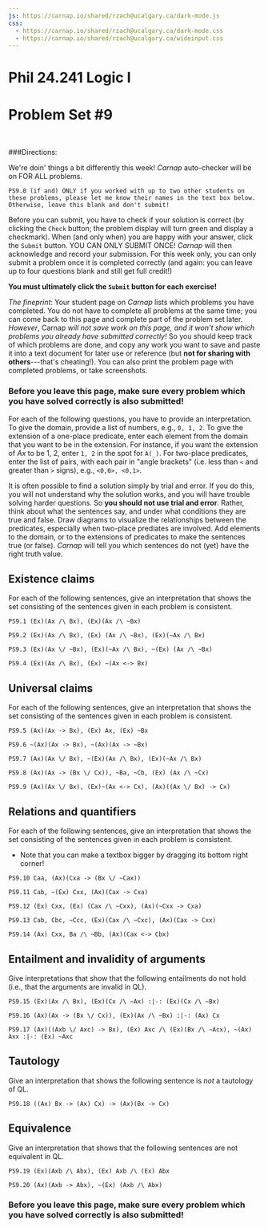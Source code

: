 ```yaml
---
js: https://carnap.io/shared/rzach@ucalgary.ca/dark-mode.js
css: 
  - https://carnap.io/shared/rzach@ucalgary.ca/dark-mode.css
  - https://carnap.io/shared/rzach@ucalgary.ca/wideinput.css
---
```


# Phil 24.241 Logic I
# Problem Set \#9

<br />

<!---


This is problem set 9 for MIT Fall 2022 Logic I, 24.241. All problems come from Zach PS6, modified for LogicBookSD system (so not allowed to ever post solutions to these!)

Description for students: Problem Set 9! Models and countermodels in Quantifer Logic. Due Sunday November 13th by 3pm Eastern. 

Comments to self can be entered with [blah blah]:: or [](blah blah). Former needs an empty space before the line! 

order of replacement from zach notation to logic book:
Ax goes to (Ax)
Ex goes to (Ex)
then search for (Ex)ist and fix!
(x) goes to x

(x,a) to xa
(a, x) to ax
(a,x)
etc. (long list---see other file)

-->

###Directions:

We're doin' things a bit differently this week! *Carnap* auto-checker will be on FOR ALL problems.


```{.QualitativeProblem .ShortAnswer points=0}
PS9.0 (if and) ONLY if you worked with up to two other students on these problems, please let me know their names in the text box below. Otherwise, leave this blank and don't submit! 
```

Before you can submit, you have to check if your solution is correct (by clicking the
`Check` button; the problem display will turn green and display a checkmark).
When (and only when) you are happy with your answer, click the `Submit`
button. YOU CAN ONLY SUBMIT ONCE! *Carnap* will then acknowledge and record your submission. For this week only, you can only submit a problem once it is completed correctly (and again: you can leave up to four questions blank and still get full credit!) 

**You must ultimately click the `Submit` button for each exercise!**

*The fineprint*: Your student page on *Carnap* lists which problems you have completed. You do not have to complete all problems at the same time; you can come back to this page and complete part of the problem set later. *However*, Carnap *will not save work on this page, and it won't show
which problems you already have submitted correctly!* So you should
keep track of which problems are done, and copy any work you want to
save and paste it into a text document for later use or reference (but **not for sharing with others**---that's cheating!). You
can also print the problem page with completed problems, or take
screenshots.

### Before you leave this page, make sure every problem which you have solved correctly is also submitted!

For each of the following questions, you have to provide an
interpretation. To give the domain, provide a list of numbers, e.g.,
`0, 1, 2`. To give the extension of a one-place predicate, enter each
element from the domain that you want to be in the extension. For
instance, if you want the extension of $Ax$ to be $1$, $2$, enter
`1, 2` in the spot for `A(_)`. For two-place predicates, enter the
list of pairs, with each pair in "angle brackets" (i.e. less than `<`
and greater than `>` signs), e.g., `<0,0>, <0,1>`.

It is often possible to find a solution simply by trial and error.
If you do this, you will not understand why the solution works, and
you will have trouble solving harder questions. So **you should not use
trial and error**. Rather, think about what the sentences say, and under
what conditions they are true and false. Draw diagrams to visualize
the relationships between the predicates, especially when two-place
prediates are involved. Add elements to the domain, or to the
extensions of predicates to make the sentences true (or false).
*Carnap* will tell you which sentences do not (yet) have the right truth value.



## Existence claims

For each of the following sentences, give an interpretation that shows
the set consisting of the sentences given in each problem is consistent.

```{.CounterModeler .Simple system="LogicBookPD" points=5}
PS9.1 (Ex)(Ax /\ Bx), (Ex)(Ax /\ ~Bx)
```
```{.CounterModeler .Simple system="LogicBookPD" points=5}
PS9.2 (Ex)(Ax /\ Bx), (Ex) (Ax /\ ~Bx), (Ex)(~Ax /\ Bx)
```
```{.CounterModeler .Simple system="LogicBookPD" points=5}
PS9.3 (Ex)(Ax \/ ~Bx), (Ex)(~Ax /\ Bx), ~(Ex) (Ax /\ ~Bx)
```
```{.CounterModeler .Simple system="LogicBookPD" points=5}
PS9.4 (Ex)(Ax /\ Bx), (Ex) ~(Ax <-> Bx)
```

## Universal claims

For each of the following sentences, give an interpretation that shows
the set consisting of the sentences given in each problem is consistent.

```{.CounterModeler .Simple system="LogicBookPD" points=5}
PS9.5 (Ax)(Ax -> Bx), (Ex) Ax, (Ex) ~Bx
```
```{.CounterModeler .Simple system="LogicBookPD" points=5}
PS9.6 ~(Ax)(Ax -> Bx), ~(Ax)(Ax -> ~Bx)
```
```{.CounterModeler .Simple system="LogicBookPD" points=5}
PS9.7 (Ax)(Ax \/ Bx), ~(Ex)(Ax /\ Bx), (Ex)(~Ax /\ Bx)
```
```{.CounterModeler .Simple system="LogicBookPD" points=5}
PS9.8 (Ax)(Ax -> (Bx \/ Cx)), ~Ba, ~Cb, (Ex) (Ax /\ ~Cx)
```
```{.CounterModeler .Simple system="LogicBookPD" points=5}
PS9.9 (Ax)(Ax \/ Bx), (Ex)~(Ax <-> Cx), (Ax)((Ax \/ Bx) -> Cx)
```

## Relations and quantifiers

For each of the following sentences, give an interpretation that shows
the set consisting of the sentences given in each problem is consistent.

- Note that you can make a textbox bigger by dragging its bottom right corner!

```{.CounterModeler .Simple system="LogicBookPD" points=5}
PS9.10 Caa, (Ax)(Cxa -> (Bx \/ ~Cax))
```
```{.CounterModeler .Simple system="LogicBookPD" points=5}
PS9.11 Cab, ~(Ex) Cxx, (Ax)(Cax -> Cxa)
```
```{.CounterModeler .Simple system="LogicBookPD" points=5}
PS9.12 (Ex) Cxx, (Ex) (Cax /\ ~Cxx), (Ax)(~Cxx -> Cxa)
```
```{.CounterModeler .Simple system="LogicBookPD" points=5}
PS9.13 Cab, Cbc, ~Ccc, (Ex)(Cax /\ ~Cxc), (Ax)(Cax -> Cxx)
```
```{.CounterModeler .Simple system="LogicBookPD" points=5}
PS9.14 (Ax) Cxx, Ba /\ ~Bb, (Ax)(Cax <-> Cbx)
```

## Entailment and invalidity of arguments

Give interpretations that show that the following
entailments do not hold (i.e., that the arguments are invalid in QL).

```{.CounterModeler .Validity system="LogicBookPD" options="turnstilemark double-turnstile" points=5}
PS9.15 (Ex)(Ax /\ Bx), (Ex)(Cx /\ ~Ax) :|-: (Ex)(Cx /\ ~Bx)
```
```{.CounterModeler .Validity system="LogicBookPD" options="turnstilemark double-turnstile" points=5}
PS9.16 (Ax)(Ax -> (Bx \/ Cx)), (Ex)(Ax /\ ~Bx) :|-: (Ax) Cx
```
```{.CounterModeler .Validity system="LogicBookPD" options="turnstilemark double-turnstile" points=5}
PS9.17 (Ax)((Axb \/ Axc) -> Bx), (Ex) Axc /\ (Ex)(Bx /\ ~Acx), ~(Ax) Axx :|-: (Ex) ~Axc
```

## Tautology

Give an interpretation that shows the following sentence is *not* a
tautology of QL. 

```{.CounterModeler .Simple counterexample-to="validity" system="LogicBookPD" points=5}
PS9.18 ((Ax) Bx -> (Ax) Cx) -> (Ax)(Bx -> Cx) 
```

## Equivalence

Give an interpretation that shows that the following
sentences are not equivalent in QL.

```{.CounterModeler .Simple counterexample-to="equivalence" system="LogicBookPD" points=5}
PS9.19 (Ex)(Axb /\ Abx), (Ex) Axb /\ (Ex) Abx
```
```{.CounterModeler .Simple counterexample-to="equivalence" system="LogicBookPD" points=5}
PS9.20 (Ax)(Axb -> Abx), ~(Ex) (Axb /\ Abx)
```

### Before you leave this page, make sure every problem which you have solved correctly is also submitted!
